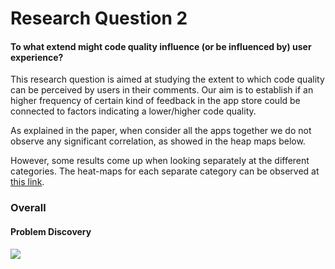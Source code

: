 # Research Question 2

#### To what extend might code quality influence (or be influenced by) user experience?

This research question is aimed at studying the extent to which code quality can be perceived by users in their comments. Our aim is to establish if an higher frequency of certain kind of feedback in the app store could be connected to factors indicating a lower/higher code quality.

As explained in the paper, when consider all the apps together we do not observe any significant correlation, as showed in the heap maps below.

However, some results come up when looking separately at the different categories.
The heat-maps for each separate category can be observed at [this link](cat.md).

### Overall
#### Problem Discovery
![](../figures/pd_quality.png)
<!-- #### Feature Request
![](../figures/fr_quality.png) -->

